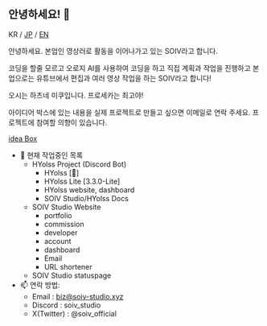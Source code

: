 ## 안녕하세요! 👋
KR / [JP](README-JP.md) / [EN](README-EN.md)

안녕하세요. 본업인 영상러로 활동을 이어나가고 있는 SOIV라고 합니다.

코딩을 할줄 모르고 오로지 AI를 사용하여 코딩을 하고 직접 계획과 작업을 진행하고
본업으로는 유튜브에서 편집과 여러 영상 작업을 하는 SOIV라고 합니다!

오시는 하츠네 미쿠입니다. 프로세카는 최고야!

아이디어 박스에 있는 내용을 실제 프로젝트로 만들고 싶으면 이메일로 연락 주세요.
프로젝트에 참여할 의향이 있습니다.

[idea Box](idea-box)

- 🔭 현재 작업중인 목록
    * HYolss Project (Discord Bot)
        - HYolss [🔧]
        - HYolss Lite [3.3.0-Lite]
        - HYolss website, dashboard
        - SOIV Studio/HYolss Docs
    * SOIV Studio Website
        - portfolio
        - commission
        - developer
        - account
        - dashboard
        - Email
        - URL shortener
    * SOIV Studio statuspage
- 📫 연락 방법: 
    * Email : biz@soiv-studio.xyz
    * Discord : soiv_studio
    * X(Twitter) : @soiv_official

<!--
**SOIV/SOIV** is a ✨ _special_ ✨ repository because its `README.md` (this file) appears on your GitHub profile.

Here are some ideas to get you started:

- 🔭 I’m currently working on ...
- 🌱 I’m currently learning ...
- 👯 I’m looking to collaborate on ...
- 🤔 I’m looking for help with ...
- 💬 Ask me about ...
- 📫 How to reach me: ...
- 😄 Pronouns: ...
- ⚡ Fun fact: ...

**SOIV/SOIV**는 `README.md`(이 파일)가 GitHub 프로필에 표시되므로 ✨ _특별한_ ✨ 저장소입니다.

시작하는 데 도움이 될 몇 가지 아이디어를 소개합니다.

- 🔭 현재 ...을(를) 작업하고 있습니다.
- 🌱 현재 ...을(를) 배우고 있습니다.
- 👯 ...에 대해 협업하고 싶습니다.
- 🤔 ...에 대한 도움이 필요합니다.
- 💬 ...에 대해 문의하세요.
- 📫 연락 방법: ...
- 😄 대명사: ...
- ⚡ 재미있는 사실: ...
-->
